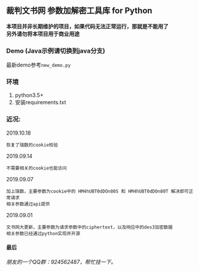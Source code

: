 ## 裁判文书网 参数加解密工具库 for Python

**本项目并非长期维护的项目，如果代码无法正常运行，那就是不能用了  
另外请勿将本项目用于商业用途**

### Demo (Java示例请切换到java分支)
最新demo参考`new_demo.py`

### 环境
1. python3.5+
2. 安装requirements.txt

### 近况:
2019.10.18

    恢复了瑞数的cookie校验
    
2019.09.14

    不需要相关的cookie也能访问

2019.09.07

    加上瑞数，主要参数为cookie中的 HM4hUBT0dDOn80S 和 HM4hUBT0dDOn80T 解决即可正常请求
    相关参数通过api提供

2019.09.01

    文书网大更新，主要参数为请求参数中的ciphertext，以及响应中的des3加密数据
    相关参数已经通过python实现并开源

#### 最后
_朋友的一个QQ群：924562487，帮忙挂一下。_
